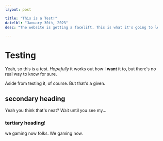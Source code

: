 ```yaml
---
layout: post

title: "This is a Test!"
datelbl: "January 30th, 2023"
desc: "The website is getting a facelift. This is what it's going to look like."

---
```

# Testing

Yeah, so this is a test. *Hopefully* it works out how I **want** it to, but there's no real way to know for sure.

Aside from testing it, of course. But that's a given.

## secondary heading

Yeah you think that's neat? Wait until you see my...

### tertiary heading!

we gaming now folks. We gaming now.
